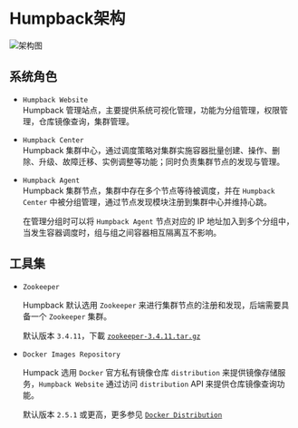 # Humpback架构

![架构图](../_media/humpback-arch.png)

## 系统角色

- `Humpback Website`  
   Humpback 管理站点，主要提供系统可视化管理，功能为分组管理，权限管理，仓库镜像查询，集群管理。

- `Humpback Center`  
   Humpback 集群中心，通过调度策略对集群实施容器批量创建、操作、删除、升级、故障迁移、实例调整等功能；同时负责集群节点的发现与管理。   

- `Humpback Agent`   
   Humpback 集群节点，集群中存在多个节点等待被调度，并在 `Humpback Center` 中被分组管理，通过节点发现模块注册到集群中心并维持心跳。    
   
   在管理分组时可以将 `Humpback Agent` 节点对应的 IP 地址加入到多个分组中，当发生容器调度时，组与组之间容器相互隔离互不影响。

## 工具集  
   
- `Zookeeper`   

   Humpback 默认选用 `Zookeeper` 来进行集群节点的注册和发现，后端需要具备一个 `Zookeeper` 集群。   
   
   默认版本 `3.4.11`，下載 <a href="http://apache.org/dist/zookeeper/zookeeper-3.4.11/zookeeper-3.4.11.tar.gz">`zookeeper-3.4.11.tar.gz`</a>
   
- `Docker Images Repository`   
 
   Humpack 选用 `Docker` 官方私有镜像仓库 `distribution` 来提供镜像存储服务，`Humpback Website` 通过访问 `distribution` API 来提供仓库镜像查询功能。   
      
   默认版本 `2.5.1` 或更高，更多参见 <a href="https://github.com/docker/distribution/blob/master/README.md">`Docker Distribution`</a>
